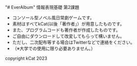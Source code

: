"# EverAlbum" 
情報表現基礎 第2課題

- コンソール型ノベル風日常劇ゲームです。
- 素材はすべてkCat(以後「著作者」）が用意したものです。
- また、プログラムコードも著作者が作成したものです。
- ご自由にダウンロードして改変してもらって構いません。
- ただし、二次配布等する場合はTwitterなどで連絡をください。
- （※大学での使用に限り必要ありません。）

copyright kCat 2023
